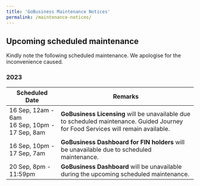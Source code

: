 ```yaml
---
title: 'GoBusiness Maintenance Notices'
permalink: /maintenance-notices/
---
```


## Upcoming scheduled maintenance

Kindly note the following scheduled maintenance. We apologise for the inconvenience caused.

### 2023 

| **Scheduled Date** | **Remarks** | 
| ------  |------------------| 
| 16 Sep, 12am - 6am<br>16 Sep, 10pm - 17 Sep, 8am | **GoBusiness Licensing** will be unavailable due to scheduled maintenance. Guided Journey for Food Services will remain available. | 
| 16 Sep, 10pm - 17 Sep, 7am | **GoBusiness Dashboard for FIN holders** will be unavailable due to scheduled maintenance.|
| 20 Sep, 8pm - 11:59pm | **GoBusiness Dashboard** will be unavailable during the upcoming scheduled maintenance. | 



<script src="/jquery/jquery.min.js"></script>
<script src="/jquery/resize-tables.js"></script>

